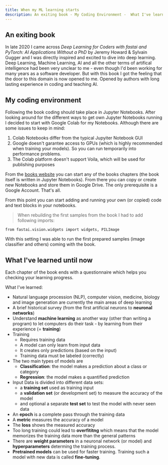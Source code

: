 ```yaml
---
title: When my ML learning starts
description: An exiting book - My Coding Environment -  What I've learned until now
---
```


## An exiting book

In late 2020 I came across *Deep Learning for Coders with fastai and PyTorch: AI Applications Without a PhD* by Jeremy Howard & Sylvain Gugger and I was directly inspired and excited to dive into deep learning. Deep Learning, Machine Learning, AI and all the other terms of artifical intelligence had been very unclear to me - even though I'd been working for many years as a software developer. But with this book I got the feeling that the door to this domain is now opened to me. Opened by authors with long lasting experience in coding and teaching AI. 

## My coding environment

Following the book coding should take place in Jupyter Notebooks. After looking around for the different ways to get own Jupyter Notebooks running I decided to start with Google Colab for my Notebooks. Although there are some issues to keep in mind:

1. Colab Notebooks differ from the typical Jupyiter Notebook GUI
2. Google doesn't garantee access to GPUs (which is highly recommended when training your models). So you can run temporarily into performance problems.
3. The Colab platform doesn't support Voila, which will be used for publishing purposes

From the [books website](https://course.fast.ai/) you can start any of the books chapters (the book itself is written in Jupyter Notebooks). From there you can copy or create new Notebooks and store them in Google Drive. The only prerequisite is a Google Account. That's all.

From this point you can start adding and running your own (or copied) code and text blocks in your notebooks.

> When rebuilding the first samples from the book I had to add following imports:
> 
    from fastai.vision.widgets import widgets, PILImage

With this setting I was able to run the first prepared samples (image classifier and others) coming with the book.

## What I've learned until now

Each chapter of the book ends with a questionnaire which helps you checking your learning progress.

What I've learned:

- Natural language procession (NLP), computer vision, medicine, biology and image generation are currently the main areas of deep learning
- A brief historical survey (from the first artificial neurons to **neuronal networks**)
- Understand **machine learning** as another way (other than writing a program) to let computers do their task - by learning from their experience (= **training**)
- Training
  - Requires training data
  - A model can only learn from input data
  - It creates only predictions (based on the input)
  - Training data must be labeled (correctly)
- The two main types of models are
  - **Classification**: the model makes a prediction about a class or category
  - **Regression**: the model makes a quantified prediction
- Input Data is divided into different data sets:
  - a **training set** used as training input
  - a **validation set** (or development set) to measure the accuracy of the model
  - and optional a separate **test set** to test the model with never seen data
- An **epoch** is a complete pass through the training data
- A **metric** measures the accuracy of a model
- The **loss** shows the measured accuracy
- Too long training could lead to **overfititng** which means that the model memorizes the training data more than the general patterns 
- There are **weight parameters** in a neuronal network (or model) and **hyperparameters** determing the training process.
- **Pretrained models** can be used for faster training. Training such a model with new data is called **fine-tuning**.







